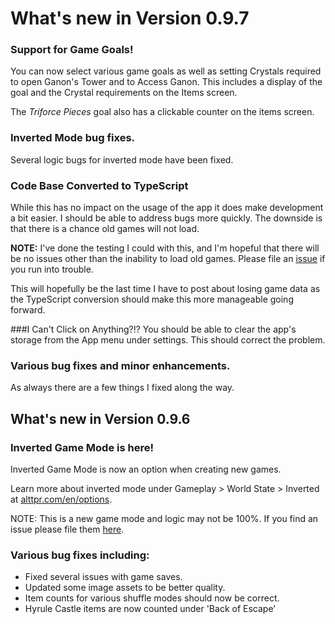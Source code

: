 # What's new in Version 0.9.7

### Support for Game Goals!
You can now select various game goals as well as setting Crystals
required to open Ganon's Tower and to Access Ganon. This includes a display of
the goal and the Crystal requirements on the Items screen.

The _Triforce Pieces_ goal also has a clickable counter on the items screen.

### Inverted Mode bug fixes.
Several logic bugs for inverted mode have been fixed.

### Code Base Converted to TypeScript
While this has no impact on the usage of the app it does make development a
bit easier. I should be able to address bugs more quickly. The downside is that
there is a chance old games will not load.

**NOTE:** I've done the testing I could with this, and I'm hopeful that there will be
no issues other than the inability to load old games. Please file an  [issue](https://github.com/thecodeflayer/alttp-tracker/issues)
if you run into trouble.

This will hopefully be the last time I have to post about losing game data as the TypeScript conversion should make this more manageable going forward.

###I Can't Click on Anything?!?
You should be able to clear the app's storage from the App menu under settings.
This should correct the problem.

### Various bug fixes and minor enhancements.
As always there are a few things I fixed along the way.

## What's new in Version 0.9.6

### Inverted Game Mode is here!
Inverted Game Mode is now an option when creating new games.

Learn more about inverted mode under
Gameplay > World State > Inverted at [alttpr.com/en/options](https://alttpr.com/en/options).

NOTE: This is a new game mode and logic may not be 100%.
If you find an issue please file them [here](https://github.com/thecodeflayer/alttp-tracker/issues).

### Various bug fixes including:
- Fixed several issues with game saves.
- Updated some image assets to be better quality.
- Item counts for various shuffle modes should now be correct.
- Hyrule Castle items are now counted under 'Back of Escape'

